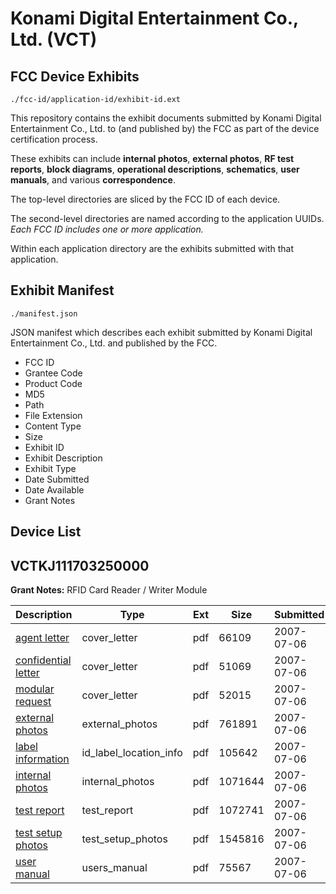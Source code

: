 # Konami Digital Entertainment Co., Ltd. (VCT)
## FCC Device Exhibits

```
./fcc-id/application-id/exhibit-id.ext
```

This repository contains the exhibit documents submitted by Konami Digital Entertainment Co., Ltd. to (and published by) the FCC as part of the device certification process.

These exhibits can include **internal photos**, **external photos**, **RF test reports**, **block diagrams**, **operational descriptions**, **schematics**, **user manuals**, and various **correspondence**.

The top-level directories are sliced by the FCC ID of each device.

The second-level directories are named according to the application UUIDs. *Each FCC ID includes one or more application.*

Within each application directory are the exhibits submitted with that application. 

## Exhibit Manifest

```
./manifest.json
```

JSON manifest which describes each exhibit submitted by Konami Digital Entertainment Co., Ltd. and published by the FCC.

- FCC ID
- Grantee Code
- Product Code
- MD5
- Path
- File Extension
- Content Type
- Size
- Exhibit ID
- Exhibit Description
- Exhibit Type
- Date Submitted
- Date Available
- Grant Notes

## Device List
## VCTKJ111703250000
**Grant Notes:** RFID Card Reader / Writer Module

| Description | Type | Ext | Size | Submitted | Available |
| ----------- | ---- | --- | ---- | --------- | --------- |
| [agent letter](VCTKJ111703250000/bdfc98029a4879f287437e9b0da8929c/812718.pdf) | cover_letter | pdf | 66109 | 2007-07-06 | 2007-07-06 |
| [confidential letter](VCTKJ111703250000/bdfc98029a4879f287437e9b0da8929c/812719.pdf) | cover_letter | pdf | 51069 | 2007-07-06 | 2007-07-06 |
| [modular request](VCTKJ111703250000/bdfc98029a4879f287437e9b0da8929c/812720.pdf) | cover_letter | pdf | 52015 | 2007-07-06 | 2007-07-06 |
| [external photos](VCTKJ111703250000/bdfc98029a4879f287437e9b0da8929c/812721.pdf) | external_photos | pdf | 761891 | 2007-07-06 | 2007-07-06 |
| [label information](VCTKJ111703250000/bdfc98029a4879f287437e9b0da8929c/812723.pdf) | id_label_location_info | pdf | 105642 | 2007-07-06 | 2007-07-06 |
| [internal photos](VCTKJ111703250000/bdfc98029a4879f287437e9b0da8929c/812722.pdf) | internal_photos | pdf | 1071644 | 2007-07-06 | 2007-07-06 |
| [test report](VCTKJ111703250000/bdfc98029a4879f287437e9b0da8929c/812726.pdf) | test_report | pdf | 1072741 | 2007-07-06 | 2007-07-06 |
| [test setup photos](VCTKJ111703250000/bdfc98029a4879f287437e9b0da8929c/812727.pdf) | test_setup_photos | pdf | 1545816 | 2007-07-06 | 2007-07-06 |
| [user manual](VCTKJ111703250000/bdfc98029a4879f287437e9b0da8929c/812728.pdf) | users_manual | pdf | 75567 | 2007-07-06 | 2007-07-06 |
